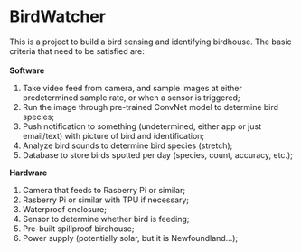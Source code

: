 # BirdWatcher
This is a project to build a bird sensing and identifying birdhouse.
The basic criteria that need to be satisfied are: 
<br><br>
<b>Software</b>
<ol>
  <li>Take video feed from camera, and sample images at either predetermined sample rate, or when a sensor is triggered;</li>
  <li>Run the image through pre-trained ConvNet model to determine bird species;</li>  
  <li>Push notification to something (undetermined, either app or just email/text) with picture of bird and identification;</li>
  <li>Analyze bird sounds to determine bird species (stretch);</li>
  <li>Database to store birds spotted per day (species, count, accuracy, etc.);</li>
</ol>
<b>Hardware</b>
<ol>
  <li>Camera that feeds to Rasberry Pi or similar;</li>
  <li>Rasberry Pi or similar with TPU if necessary;</li>  
  <li>Waterproof enclosure;</li>
  <li>Sensor to determine whether bird is feeding;</li>
  <li>Pre-built spillproof birdhouse;</li>
  <li>Power supply (potentially solar, but it is Newfoundland...);</li>
</ol>
